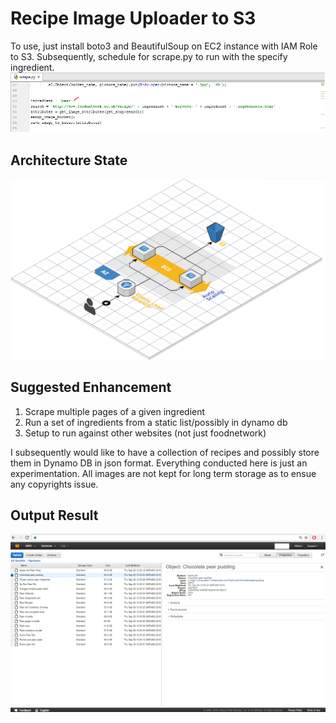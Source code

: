 # Recipe Image Uploader to S3

To use, just install boto3 and BeautifulSoup on EC2 instance with IAM Role to S3. Subsequently, schedule for scrape.py to run with the specify ingredient. 
![alt text](https://github.com/ziyenl/aws/blob/master/food/ingredient.png "ingredient keyword")

## Architecture State
![alt text](https://github.com/ziyenl/aws/blob/master/food/architecture.png "architecture")

## Suggested Enhancement
1. Scrape multiple pages of a given ingredient
2. Run a set of ingredients from a static list/possibly in dynamo db
3. Setup to run against other websites (not just foodnetwork)

I subsequently would like to have a collection of recipes and possibly store them in Dynamo DB in json format.
Everything conducted here is just an experimentation. All images are not kept for long term storage as to ensue any copyrights issue.

## Output Result
![alt text](https://github.com/ziyenl/aws/blob/master/food/result.png "result output")
